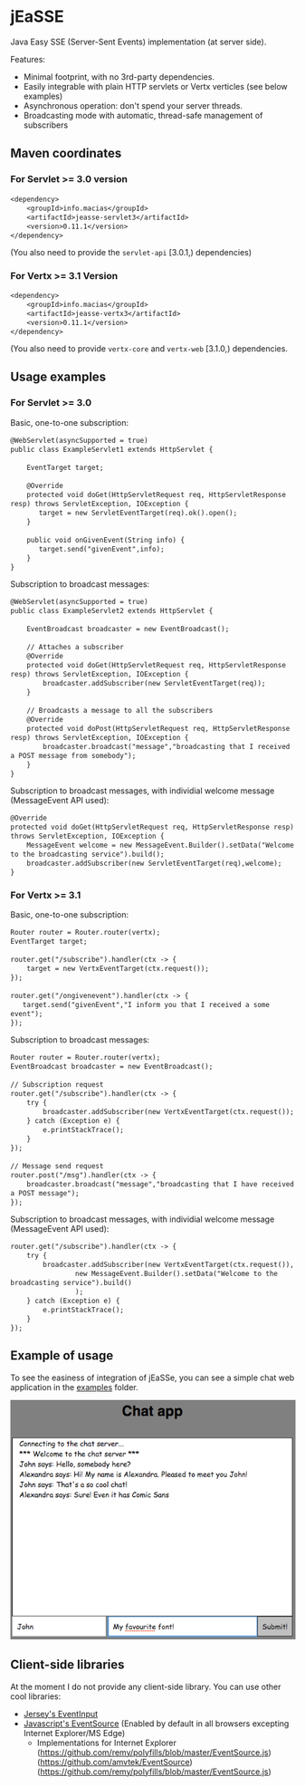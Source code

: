 # jEaSSE

Java Easy SSE (Server-Sent Events) implementation (at server side).

Features:

* Minimal footprint, with no 3rd-party dependencies.
* Easily integrable with plain HTTP servlets or Vertx verticles (see below examples)
* Asynchronous operation: don't spend your server threads.
* Broadcasting mode with automatic, thread-safe management of subscribers

## Maven coordinates

### For Servlet >= 3.0 version
    <dependency>
        <groupId>info.macias</groupId>
        <artifactId>jeasse-servlet3</artifactId>
        <version>0.11.1</version>
    </dependency>
    
(You also need to provide the `servlet-api` [3.0.1,) dependencies)

### For Vertx >= 3.1 Version

    <dependency>
        <groupId>info.macias</groupId>
        <artifactId>jeasse-vertx3</artifactId>
        <version>0.11.1</version>
    </dependency>

(You also need to provide `vertx-core` and `vertx-web` [3.1.0,) dependencies.

## Usage examples

### For Servlet >= 3.0
Basic, one-to-one subscription:

	@WebServlet(asyncSupported = true)
	public class ExampleServlet1 extends HttpServlet {
	
		EventTarget target;
		
		@Override
        protected void doGet(HttpServletRequest req, HttpServletResponse resp) throws ServletException, IOException {
           target = new ServletEventTarget(req).ok().open();
        }
	
	    public void onGivenEvent(String info) {
	       target.send("givenEvent",info);
	    }
	}


Subscription to broadcast messages:

	@WebServlet(asyncSupported = true)
	public class ExampleServlet2 extends HttpServlet {
	
		EventBroadcast broadcaster = new EventBroadcast();
		
		// Attaches a subscriber
		@Override
    	protected void doGet(HttpServletRequest req, HttpServletResponse resp) throws ServletException, IOException {
            broadcaster.addSubscriber(new ServletEventTarget(req));
        }
	
	    // Broadcasts a message to all the subscribers
		@Override
		protected void doPost(HttpServletRequest req, HttpServletResponse resp) throws ServletException, IOException {
			broadcaster.broadcast("message","broadcasting that I received a POST message from somebody");
		}	   
	}

Subscription to broadcast messages, with individial welcome message (MessageEvent API used):

	@Override
	protected void doGet(HttpServletRequest req, HttpServletResponse resp) throws ServletException, IOException {
	    MessageEvent welcome = new MessageEvent.Builder().setData("Welcome to the broadcasting service").build();
		broadcaster.addSubscriber(new ServletEventTarget(req),welcome);
	}

### For Vertx >= 3.1

Basic, one-to-one subscription:

    Router router = Router.router(vertx);
    EventTarget target;

    router.get("/subscribe").handler(ctx -> {
        target = new VertxEventTarget(ctx.request());
    });

    router.get("/ongivenevent").handler(ctx -> {
       target.send("givenEvent","I inform you that I received a some event");
    });

Subscription to broadcast messages:

    Router router = Router.router(vertx);
    EventBroadcast broadcaster = new EventBroadcast();

    // Subscription request
    router.get("/subscribe").handler(ctx -> {
        try {
            broadcaster.addSubscriber(new VertxEventTarget(ctx.request());
        } catch (Exception e) {
            e.printStackTrace();
        }
    });

    // Message send request
    router.post("/msg").handler(ctx -> {
        broadcaster.broadcast("message","broadcasting that I have received a POST message");
    });

Subscription to broadcast messages, with individial welcome message (MessageEvent API used):

    router.get("/subscribe").handler(ctx -> {
        try {
            broadcaster.addSubscriber(new VertxEventTarget(ctx.request()),
                    new MessageEvent.Builder().setData("Welcome to the broadcasting service").build()
                    );
        } catch (Exception e) {
            e.printStackTrace();
        }
    });

## Example of usage

To see the easiness of integration of jEaSSe, you can see a simple chat web application in the [examples](examples) folder.

![Screenshot](examples/sshot.png)

## Client-side libraries

At the moment I do not provide any client-side library. You can use other cool libraries:

* [Jersey's EventInput](https://jersey.java.net/documentation/latest/sse.html#d0e11869)
* [Javascript's EventSource](https://html.spec.whatwg.org/multipage/comms.html#server-sent-events) (Enabled by default in all browsers excepting Internet Explorer/MS Edge)
	- Implementations for Internet Explorer (https://github.com/remy/polyfills/blob/master/EventSource.js) (https://github.com/amvtek/EventSource) (https://github.com/remy/polyfills/blob/master/EventSource.js)
